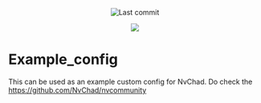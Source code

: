 <div align="center">

![Last commit](https://img.shields.io/github/last-commit/waldirborbajr/nvchad_config?style=for-the-badge&logo=git&color=000F10&logoColor=dark%20orange&labelColor=302D41)

[![](https://img.shields.io/badge/Neovim-0.9+-blueviolet.svg?style=for-the-badge&color=000F10&logo=Neovim&logoColor=green&labelColor=302D41)](https://github.com/neovim/neovim)

</div>

# Example_config

This can be used as an example custom config for NvChad. Do check the https://github.com/NvChad/nvcommunity
